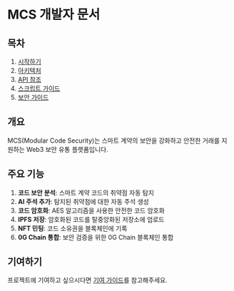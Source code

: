 # MCS 개발자 문서

## 목차

1. [시작하기](./getting-started.md)
2. [아키텍처](./architecture.md)
3. [API 참조](./api-reference.md)
4. [스크립트 가이드](./script-guide.md)
5. [보안 가이드](./security-guide.md)

## 개요

MCS(Modular Code Security)는 스마트 계약의 보안을 강화하고 안전한 거래를 지원하는 Web3 보안 유통 플랫폼입니다.

## 주요 기능

1. **코드 보안 분석**: 스마트 계약 코드의 취약점 자동 탐지
2. **AI 주석 추가**: 탐지된 취약점에 대한 자동 주석 생성
3. **코드 암호화**: AES 알고리즘을 사용한 안전한 코드 암호화
4. **IPFS 저장**: 암호화된 코드를 탈중앙화된 저장소에 업로드
5. **NFT 민팅**: 코드 소유권을 블록체인에 기록
6. **0G Chain 통합**: 보안 검증을 위한 0G Chain 블록체인 통합

## 기여하기

프로젝트에 기여하고 싶으시다면 [기여 가이드](./contributing.md)를 참고해주세요. 